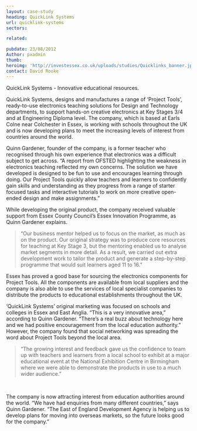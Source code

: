 ```yaml
---
layout: case-study
heading: QuickLink Systems
url: quicklink-systems
sectors:

related:

pubdate: 23/08/2012
Author: pxadmin
thumb: 
heroimg: 'http://investessex.co.uk/uploads/studies/Quicklinks_banner.jpg'
contact: David Rooke
---
```

 <p>QuickLink Systems - Innovative educational resources.</p><p>QuickLink Systems, designs and manufactures a range of ‘Project Tools’, ready-to-use electronics teaching solutions for Design and Technology departments, to support hands-on creative electronics at Key Stages 3/4 and at Engineering Diploma level. The company, which is based at Earls Colne near Colchester in Essex, is working with schools throughout the UK and is now developing plans to meet the increasing levels of interest from countries around the world.</p><p>Quinn Gardener, founder of the company, is a former teacher who recognised through his own experience that electronics was a difficult subject to get across. “A report from OFSTED highlighting the weakness in electronics teaching reflected my own concerns. The solution we have developed is designed to be fun to use and encourages learning through doing. Our Project Tools quickly allow teachers and learners to confidently gain skills and understanding as they progress from a range of starter focused tasks and interactive tutorials to work on more creative open-ended design and make assignments.”</p><p>While developing the original product, the company received valuable support from Essex County Council’s Essex Innovation Programme, as Quinn Gardener explains.</p><blockquote><p>“Our business mentor helped us to focus on the market, as much as on the product. Our original strategy was to produce core resources for teaching at Key Stage 3, but the mentoring enabled us to analyse market segments in more detail. As a result, we carried out extra development work to tailor the product and generate a step-by-step programme that would suit learners aged 11 to 16.”</p></blockquote><p>Essex has proved a good base for sourcing the electronics components for Project Tools. All the components are available from local suppliers and the company is also able to use the services of local specialist companies to distribute the products to educational establishments throughout the UK.</p><p>‘QuickLink Systems’ original marketing was focused on schools and colleges in Essex and East Anglia. “This is a very innovative area,” according to Quinn Gardener. “There’s a real buzz about technology here and we had positive encouragement from the local education authority.” However, the company found that social networking was spreading the word about Project Tools beyond the local area.</p><blockquote><p>“The growing interest and feedback gave us the confidence to team up with teachers and learners from a local school to exhibit at a major educational event at the National Exhibition Centre in Birmingham where we were able to demonstrate the products in use to a much wider audience.”</p></blockquote><p> </p><p>The company is now attracting interest from education authorities around the world. “We have had enquiries from many different countries,” says Quinn Gardener. “The East of England Development Agency is helping us to develop plans for moving into overseas markets, so the future looks good for the company.”</p> 